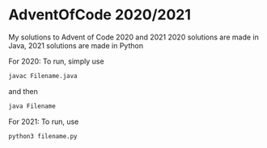 # AdventOfCode 2020/2021
My solutions to Advent of Code 2020 and 2021 
2020 solutions are made in Java,
2021 solutions are made in Python

For 2020:
To run, simply use
```bash
javac Filename.java
```
and then
```bash
java Filename
```

For 2021:
To run, use
```bash
python3 filename.py
```

